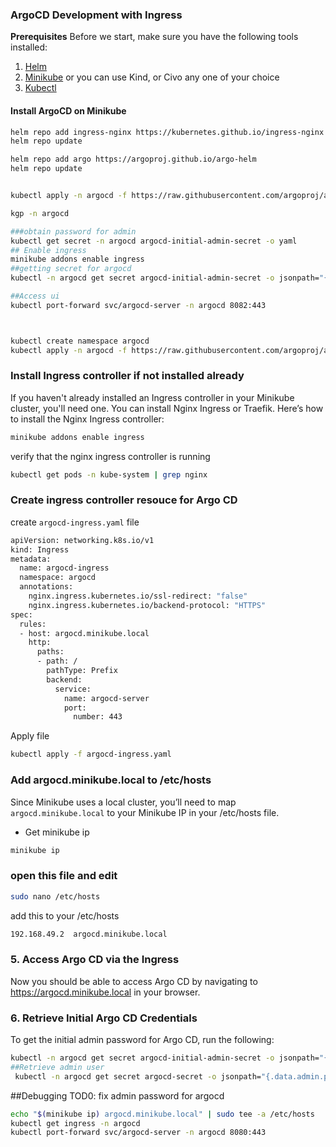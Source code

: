 ### ArgoCD Development with Ingress

**Prerequisites**
Before we start, make sure you have the following tools installed:

1. [Helm](https://helm.sh/docs/intro/install/)
2. [Minikube](https://minikube.sigs.k8s.io/docs/start/?arch=%2Flinux%2Fx86-64%2Fstable%2Fbinary+download) or you can use Kind, or Civo any one of your choice
3. [Kubectl](https://pwittrock.github.io/docs/tasks/tools/install-kubectl/)

#### Install ArgoCD on Minikube 
```bash
helm repo add ingress-nginx https://kubernetes.github.io/ingress-nginx
helm repo update

helm repo add argo https://argoproj.github.io/argo-helm
helm repo update


kubectl apply -n argocd -f https://raw.githubusercontent.com/argoproj/argo-cd/stable/manifests/install.yaml

kgp -n argocd

###obtain password for admin
kubectl get secret -n argocd argocd-initial-admin-secret -o yaml
## Enable ingress
minikube addons enable ingress
##getting secret for argocd
kubectl -n argocd get secret argocd-initial-admin-secret -o jsonpath="{.data.password}" | base64 -d

##Access ui
kubectl port-forward svc/argocd-server -n argocd 8082:443



kubectl create namespace argocd
kubectl apply -n argocd -f https://raw.githubusercontent.com/argoproj/argo-cd/stable/manifests/install.yaml
```
### Install Ingress controller if not installed already
If you haven't already installed an Ingress controller in your Minikube cluster, you'll need one. You can install Nginx Ingress or Traefik. Here’s how to install the Nginx Ingress controller:
```bash
minikube addons enable ingress
```
verify that the nginx ingress controller is running
```bash
kubectl get pods -n kube-system | grep nginx
```

### Create ingress controller resouce for Argo CD
create `argocd-ingress.yaml` file
```bash
apiVersion: networking.k8s.io/v1
kind: Ingress
metadata:
  name: argocd-ingress
  namespace: argocd
  annotations:
    nginx.ingress.kubernetes.io/ssl-redirect: "false"
    nginx.ingress.kubernetes.io/backend-protocol: "HTTPS"
spec:
  rules:
  - host: argocd.minikube.local
    http:
      paths:
      - path: /
        pathType: Prefix
        backend:
          service:
            name: argocd-server
            port:
              number: 443
```
Apply file
```bash
kubectl apply -f argocd-ingress.yaml
```

### Add argocd.minikube.local to /etc/hosts
Since Minikube uses a local cluster, you’ll need to map `argocd.minikube.local` to your Minikube IP in your /etc/hosts file.

- Get minikube ip
```bash
minikube ip
```

### open this file and edit 
```bash
sudo nano /etc/hosts
```
add this to your /etc/hosts
```bash
192.168.49.2  argocd.minikube.local
```

### 5. Access Argo CD via the Ingress
Now you should be able to access Argo CD by navigating to https://argocd.minikube.local in your browser.

### 6. Retrieve Initial Argo CD Credentials
To get the initial admin password for Argo CD, run the following:
```bash
kubectl -n argocd get secret argocd-initial-admin-secret -o jsonpath="{.data.password}" | base64 -d
##Retrieve admin user
 kubectl -n argocd get secret argocd-secret -o jsonpath="{.data.admin.password}" | base64 -d
```

##Debugging
TOD0: fix admin password for argocd

```bash
echo "$(minikube ip) argocd.minikube.local" | sudo tee -a /etc/hosts
kubectl get ingress -n argocd
kubectl port-forward svc/argocd-server -n argocd 8080:443
```


